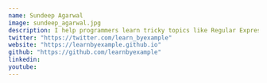 ```yaml
---
name: Sundeep Agarwal
image: sundeep_agarwal.jpg
description: I help programmers learn tricky topics like Regular Expressions and CLI tools with understandable examples.
twitter: "https://twitter.com/learn_byexample"
website: "https://learnbyexample.github.io"
github: "https://github.com/learnbyexample"
linkedin:
youtube:
---
```

